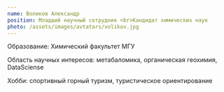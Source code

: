 ```yaml
---
name: Воликов Александр
position: Младший научный сотрудник <br>Кандидат химических наук
photo: /assets/images/avtatars/volikov.jpg
---
```


Образование: Химический факультет МГУ

Область научных интересов: метабаломика, органическая геохимия, DataSciense

Хобби: спортивный горный туризм, туристическое ориентирование